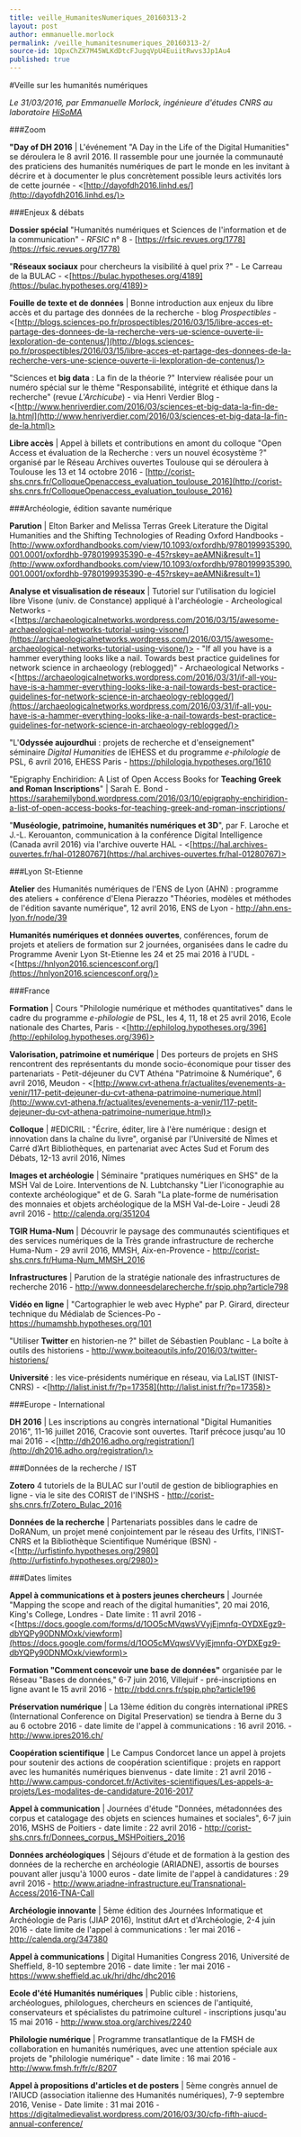 ```yaml
---
title: veille_HumanitesNumeriques_20160313-2
layout: post
author: emmanuelle.morlock
permalink: /veille_humanitesnumeriques_20160313-2/
source-id: 1QpxChZX7M45WLKdDtcFJugqVpU4EuiitRwvs3Jp1Au4
published: true
---
```

#Veille sur les humanités numériques 

*Le 31/03/2016, par Emmanuelle Morlock, ingénieure d'études CNRS au laboratoire [HiSoMA](http://www.hisoma.mom.fr)*

###Zoom

**"Day of DH 2016** | L'événement "A Day in the Life of the Digital Humanities" se déroulera le 8 avril 2016. Il rassemble pour une journée la communauté des praticiens des humanités numériques de part le monde en les invitant à décrire et à documenter le plus concrètement possible leurs activités lors de cette journée - <[http://dayofdh2016.linhd.es/](http://dayofdh2016.linhd.es/)>	

###Enjeux & débats

**Dossier spécial** "Humanités numériques et Sciences de l'information et de la communication" - *RFSIC* n° 8 - [https://rfsic.revues.org/1778](https://rfsic.revues.org/1778)

"**Réseaux sociaux** pour chercheurs la visibilité à quel prix ?" - Le Carreau de la BULAC - <[https://bulac.hypotheses.org/4189](https://bulac.hypotheses.org/4189)>

**Fouille de texte et de données** | Bonne introduction aux enjeux du libre accès et du partage des données de la recherche - blog *Prospectibles* - <[http://blogs.sciences-po.fr/prospectibles/2016/03/15/libre-acces-et-partage-des-donnees-de-la-recherche-vers-ue-science-ouverte-ii-lexploration-de-contenus/](http://blogs.sciences-po.fr/prospectibles/2016/03/15/libre-acces-et-partage-des-donnees-de-la-recherche-vers-une-science-ouverte-ii-lexploration-de-contenus/)>

"Sciences et **big data** : La fin de la théorie ?" Interview réalisée pour un numéro spécial sur le thème "Responsabilité, intégrité et éthique dans la recherche" (revue *L'Archicube*) - via Henri Verdier Blog - <[http://www.henriverdier.com/2016/03/sciences-et-big-data-la-fin-de-la.html](http://www.henriverdier.com/2016/03/sciences-et-big-data-la-fin-de-la.html)>

**Libre accès** | Appel à billets et contributions en amont du colloque "Open Access et évaluation de la Recherche : vers un nouvel écosystème ?" organisé par le Réseau Archives ouvertes Toulouse qui se déroulera à Toulouse les 13 et 14 octobre 2016 - [http://corist-shs.cnrs.fr/ColloqueOpenaccess_evaluation_toulouse_2016](http://corist-shs.cnrs.fr/ColloqueOpenaccess_evaluation_toulouse_2016)

###Archéologie, édition savante numérique

**Parution** | Elton Barker and Melissa Terras Greek Literature the Digital Humanities and the Shifting Technologies of Reading Oxford Handbooks - [http://www.oxfordhandbooks.com/view/10.1093/oxfordhb/9780199935390.001.0001/oxfordhb-9780199935390-e-45?rskey=aeAMNi&result=1](http://www.oxfordhandbooks.com/view/10.1093/oxfordhb/9780199935390.001.0001/oxfordhb-9780199935390-e-45?rskey=aeAMNi&result=1)

**Analyse et visualisation de réseaux** | Tutoriel sur l'utilisation du logiciel libre Visone (univ. de Constance) appliqué à l'archéologie - Archeological Networks - <[https://archaeologicalnetworks.wordpress.com/2016/03/15/awesome-archaeological-networks-tutorial-using-visone/](https://archaeologicalnetworks.wordpress.com/2016/03/15/awesome-archaeological-networks-tutorial-using-visone/)> - "If all you have is a hammer everything looks like a nail. Towards best practice guidelines for network science in archaeology (reblogged)" - Archaeological Networks - <[https://archaeologicalnetworks.wordpress.com/2016/03/31/if-all-you-have-is-a-hammer-everything-looks-like-a-nail-towards-best-practice-guidelines-for-network-science-in-archaeology-reblogged/](https://archaeologicalnetworks.wordpress.com/2016/03/31/if-all-you-have-is-a-hammer-everything-looks-like-a-nail-towards-best-practice-guidelines-for-network-science-in-archaeology-reblogged/)>

"L'**Odyssée aujourdhui** : projets de recherche et d'enseignement" séminaire *Digital Humanities* de lEHESS et du programme *e-philologie* de PSL, 6 avril 2016, EHESS Paris - <https://philologia.hypotheses.org/1610>

 

"Epigraphy Enchiridion: A List of Open Access Books for **Teaching Greek and Roman Inscriptions**" | Sarah E. Bond - <https://sarahemilybond.wordpress.com/2016/03/10/epigraphy-enchiridion-a-list-of-open-access-books-for-teaching-greek-and-roman-inscriptions/>

 

"**Muséologie, patrimoine, humanités numériques et 3D**", par F. Laroche et J.-L. Kerouanton, communication à la conférence Digital Intelligence (Canada avril 2016) via l'archive ouverte HAL - <[https://hal.archives-ouvertes.fr/hal-01280767](https://hal.archives-ouvertes.fr/hal-01280767)>

###Lyon St-Etienne

**Atelier** des Humanités numériques de l'ENS de Lyon (AHN) : programme des ateliers + conférence d'Elena Pierazzo "Théories, modèles et méthodes de l'édition savante numérique", 12 avril 2016, ENS de Lyon - <http://ahn.ens-lyon.fr/node/39>

**Humanités numériques et données ouvertes**, conférences, forum de projets et ateliers de formation sur 2 journées, organisées dans le cadre du Programme Avenir Lyon St-Etienne les 24 et 25 mai 2016 à l'UDL - <[https://hnlyon2016.sciencesconf.org/](https://hnlyon2016.sciencesconf.org/)>

###France

**Formation** | Cours "Philologie numérique et méthodes quantitatives" dans le cadre du programme *e-philologie* de PSL, les 4, 11, 18 et 25 avril 2016, Ecole nationale des Chartes, Paris - <[http://ephilolog.hypotheses.org/396](http://ephilolog.hypotheses.org/396)>

**Valorisation, patrimoine et numérique** | Des porteurs de projets en SHS rencontrent des représentants du monde socio-économique pour tisser des partenariats - Petit-déjeuner du CVT Athéna "Patrimoine & Numérique", 6 avril 2016, Meudon - <[http://www.cvt-athena.fr/actualites/evenements-a-venir/117-petit-dejeuner-du-cvt-athena-patrimoine-numerique.html](http://www.cvt-athena.fr/actualites/evenements-a-venir/117-petit-dejeuner-du-cvt-athena-patrimoine-numerique.html)>

**Colloque** | #EDICRIL : "Écrire, éditer, lire à l'ère numérique : design et innovation dans la chaîne du livre", organisé par l'Université de Nîmes et Carré d’Art Bibliothèques, en partenariat avec Actes Sud et Forum des Débats, 12-13 avril 2016, Nîmes

**Images et archéologie** | Séminaire "pratiques numériques en SHS" de la MSH Val de Loire. Interventions de N. Lubtchansky "Lier l'iconographie au contexte archéologique" et de G. Sarah "La plate-forme de numérisation des monnaies et objets archéologique de la MSH Val-de-Loire - Jeudi 28 avril 2016 - <http://calenda.org/351204>

**TGIR Huma-Num** | Découvrir le paysage des communautés scientifiques et des services numériques de la Très grande infrastructure de recherche Huma-Num - 29 avril 2016, MMSH, Aix-en-Provence - <http://corist-shs.cnrs.fr/Huma-Num_MMSH_2016>

**Infrastructures** | Parution de la stratégie nationale des infrastructures de recherche 2016 - <http://www.donneesdelarecherche.fr/spip.php?article798>

**Vidéo en ligne** | "Cartographier le web avec Hyphe" par P. Girard, directeur technique du Médialab de Sciences-Po - <https://humamshb.hypotheses.org/101>

 

"Utiliser **Twitter** en historien-ne ?" billet de Sébastien Poublanc - La boîte à outils des historiens - <http://www.boiteaoutils.info/2016/03/twitter-historiens/>

 

**Université** : les vice-présidents numérique en réseau, via LaLIST (INIST-CNRS) - <[http://lalist.inist.fr/?p=17358](http://lalist.inist.fr/?p=17358)>

###Europe - International

**DH 2016** | Les inscriptions au congrès international "Digital Humanities 2016", 11-16 juillet 2016, Cracovie sont ouvertes. Ttarif précoce jusqu'au 10 mai 2016 - <[http://dh2016.adho.org/registration/](http://dh2016.adho.org/registration/)>

###Données de la recherche / IST

**Zotero** 4 tutoriels de la BULAC sur l'outil de gestion de bibliographies en ligne - via le site des CORIST de l'INSHS - http://corist-shs.cnrs.fr/Zotero_Bulac_2016

**Données de la recherche** | Partenariats possibles dans le cadre de DoRANum, un projet mené conjointement par le réseau des Urfits, l'INIST-CNRS et la Bibliothèque Scientifique Numérique (BSN) - <[http://urfistinfo.hypotheses.org/2980](http://urfistinfo.hypotheses.org/2980)>

###Dates limites

**Appel à communications et à posters jeunes chercheurs** | Journée "Mapping the scope and reach of the digital humanities", 20 mai 2016, King's College, Londres - Date limite : 11 avril 2016 - <[https://docs.google.com/forms/d/1OO5cMVqwsVVyjEjmnfq-OYDXEgz9-dbYQPy90DNMOxk/viewform](https://docs.google.com/forms/d/1OO5cMVqwsVVyjEjmnfq-OYDXEgz9-dbYQPy90DNMOxk/viewform)>

**Formation "Comment concevoir une base de données"** organisée par le Réseau "Bases de données," 6-7 juin 2016, Villejuif - pré-inscriptions en ligne avant le 15 avril 2016 - <http://rbdd.cnrs.fr/spip.php?article196>

 

**Préservation numérique** | La 13ème édition du congrès international iPRES (International Conference on Digital Preservation) se tiendra à Berne du 3 au 6 octobre 2016 - date limite de l'appel à communications : 16 avril 2016. - <http://www.ipres2016.ch/>

 

**Coopération scientifique** | Le Campus Condorcet lance un appel à projets pour soutenir des actions de coopération scientifique : projets en rapport avec les humanités numériques bienvenus - date limite : 21 avril 2016 - <http://www.campus-condorcet.fr/Activites-scientifiques/Les-appels-a-projets/Les-modalites-de-candidature-2016-2017>

 

**Appel à communication** | Journées d'étude "Données, métadonnées des corpus et catalogage des objets en sciences humaines et sociales", 6-7 juin 2016, MSHS de Poitiers - date limite : 22 avril 2016 - <http://corist-shs.cnrs.fr/Donnees_corpus_MSHPoitiers_2016>

 

**Données archéologiques** | Séjours d'étude et de formation à la gestion des données de la recherche en archéologie (ARIADNE), assortis de bourses pouvant aller jusqu'à 1000 euros - date limite de l'appel à candidatures : 29 avril 2016 - <http://www.ariadne-infrastructure.eu/Transnational-Access/2016-TNA-Call>

 

**Archéologie innovante** | 5ème édition des Journées Informatique et Archéologie de Paris (JIAP 2016), Institut dArt et d'Archéologie, 2-4 juin 2016 - date limite de l'appel à communications : 1er mai 2016 - <http://calenda.org/347380>

 

**Appel à communications** | Digital Humanities Congress 2016, Université de Sheffield, 8-10 septembre 2016 - date limite : 1er mai 2016 - <https://www.sheffield.ac.uk/hri/dhc/dhc2016>

 

**Ecole d'été Humanités numériques** | Public cible : historiens, archéologues, philologues, chercheurs en sciences de l'antiquité, conservateurs et spécialistes du patrimoine culturel - inscriptions jusqu'au 15 mai 2016 - <http://www.stoa.org/archives/2240>

 

**Philologie numérique** | Programme transatlantique de la FMSH de collaboration en humanités numériques, avec une attention spéciale aux projets de "philologie numérique" - date limite : 16 mai 2016 - <http://www.fmsh.fr/fr/c/8207>

 

**Appel à propositions d'articles et de posters** | 5ème congrès annuel de l'AIUCD (association italienne des Humanités numériques), 7-9 septembre 2016, Venise - Date limite : 31 mai 2016 - <https://digitalmedievalist.wordpress.com/2016/03/30/cfp-fifth-aiucd-annual-conference/>

